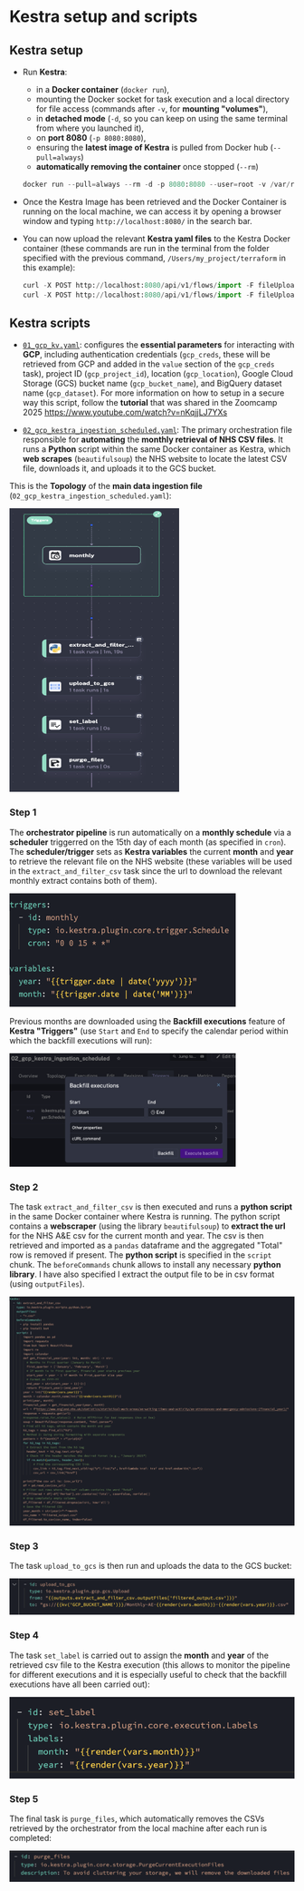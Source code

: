 # **Kestra setup and scripts**

## **Kestra setup**

- Run **Kestra**: 
    - in a **Docker container** (`docker run`), 
    - mounting the Docker socket for task execution and a local directory for file access (commands after `-v`, for **mounting "volumes"**),
    - in **detached mode** (`-d`, so you can keep on using the same terminal from where you launched it), 
    - on **port 8080** (`-p 8080:8080`),
    - ensuring the **latest image of Kestra** is pulled from Docker hub (`--pull=always`)
    - **automatically removing the container** once stopped (`--rm`)

    ```python
    docker run --pull=always --rm -d -p 8080:8080 --user=root -v /var/run/docker.sock:/var/run/docker.sock -v /Users/my_project/terraform:/tmp kestra/kestra:latest server local
    ```
- Once the Kestra Image has been retrieved and the Docker Container is running on the local machine, we can access it by opening a browser window and typing `http://localhost:8080/` in the search bar.

- You can now upload the relevant **Kestra yaml files** to the Kestra Docker container (these commands are run in the terminal from the folder specified with the previous command, `/Users/my_project/terraform` in this example):

    ```python
    curl -X POST http://localhost:8080/api/v1/flows/import -F fileUpload=@01_gcp_kv.yaml
    curl -X POST http://localhost:8080/api/v1/flows/import -F fileUpload=@02_gcp_kestra_ingestion_scheduled.yaml
    ```
## **Kestra scripts**

- [`01_gcp_kv.yaml`](https://github.com/AuraFrizzati/DE-2025-FinalProject-NHS-EmergencyDeptAttendances/blob/main/kestra/01_gcp_kv.yaml): configures the **essential parameters** for interacting with **GCP**, including authentication credentials (`gcp_creds`, these will be retrieved from GCP and added in the `value` section of the `gcp_creds` task), project ID (`gcp_project_id`), location (`gcp_location`), Google Cloud Storage (GCS) bucket name (`gcp_bucket_name`), and BigQuery dataset name (`gcp_dataset`). For more information on how to setup in a secure way this script, follow the **tutorial** that was shared in the Zoomcamp 2025 https://www.youtube.com/watch?v=nKqjjLJ7YXs

- [`02_gcp_kestra_ingestion_scheduled.yaml`](https://github.com/AuraFrizzati/DE-2025-FinalProject-NHS-EmergencyDeptAttendances/blob/main/kestra/02_gcp_kestra_ingestion_scheduled.yaml): The primary orchestration file responsible for **automating** the **monthly retrieval of NHS CSV files**. It runs a **Python** script within the same Docker container as Kestra, which **web scrapes** (`beautifulsoup`) the NHS website to locate the latest CSV file, downloads it, and uploads it to the GCS bucket.

This is the **Topology** of the **main data ingestion file** (`02_gcp_kestra_ingestion_scheduled.yaml`):

<img src="img/kestra_topology.png"  width="300" height="500">

### **Step 1**
The **orchestrator pipeline** is run automatically on a **monthly schedule** via a **scheduler** triggerred on the 15th day of each month (as specified in `cron`). The **scheduler/trigger** sets as **Kestra variables** the current **month** and **year** to retrieve the relevant file on the NHS website (these variables will be used in the `extract_and_filter_csv` task since the url to download the relevant monthly extract contains both of them).

<img src="img/kestra_trigger_vars.png"  width="400" height="200">

Previous months are downloaded using the **Backfill executions** feature of **Kestra "Triggers"** (use `Start` and `End` to specify the calendar period within which the backfill executions will run):

<img src="img/kestra_backfill.png"  width="400" height="200">

### **Step 2**

The task `extract_and_filter_csv` is then executed and runs a **python script** in the same Docker container where Kestra is running. The python script contains a **webscraper** (using the library `beautifulsoup`) to **extract the url** for the NHS A&E csv for the current month and year. The csv is then retrieved and imported as a `pandas` dataframe and the aggregated "Total" row is removed if present. The **python script** is specified in the `script` chunk. The `beforeCommands` chunk allows to install any necessary **python library**. I have also specified I extract the output file to be in csv format (using `outputFiles`).

<img src="img/kestra_python.png">


### **Step 3**

The task `upload_to_gcs` is then run and uploads the data to the GCS  bucket:

<img src="img/kestra_upload_to_gcs.png">

### **Step 4**

The task `set_label` is carried out to assign the **month** and **year** of the retrieved csv file to the Kestra execution (this allows to monitor the pipeline for different executions and it is especially useful to check that the backfill executions have all been carried out):

<img src="img/kestra_set_label.png">


### **Step 5**

The final task is `purge_files`, which automatically removes the CSVs retrieved by the orchestrator from the local machine after each run is completed:

<img src="img/kestra_purge_files.png">